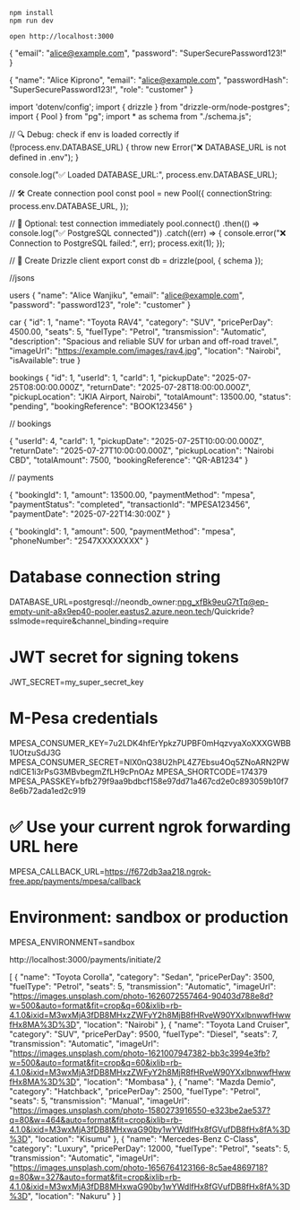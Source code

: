 ```
npm install
npm run dev
```

```
open http://localhost:3000
```
{
  "email": "alice@example.com",
  "password": "SuperSecurePassword123!"
}

{
  "name": "Alice Kiprono",
  "email": "alice@example.com",
  "passwordHash": "SuperSecurePassword123!",
  "role": "customer"
}


import 'dotenv/config';
import { drizzle } from "drizzle-orm/node-postgres";
import { Pool } from "pg";
import * as schema from "./schema.js";

// 🔍 Debug: check if env is loaded correctly
if (!process.env.DATABASE_URL) {
  throw new Error("❌ DATABASE_URL is not defined in .env");
}

console.log("✅ Loaded DATABASE_URL:", process.env.DATABASE_URL);

// 🛠️ Create connection pool
const pool = new Pool({
  connectionString: process.env.DATABASE_URL,
});

// 🧪 Optional: test connection immediately
pool.connect()
  .then(() => console.log("✅ PostgreSQL connected"))
  .catch((err) => {
    console.error("❌ Connection to PostgreSQL failed:", err);
    process.exit(1);
  });

// 🌱 Create Drizzle client
export const db = drizzle(pool, { schema });


//jsons 


users
  {
    "name": "Alice Wanjiku",
    "email": "alice@example.com",
    "password": "password123",
    "role": "customer"
  }

car
  {
    "id": 1,
    "name": "Toyota RAV4",
    "category": "SUV",
    "pricePerDay": 4500.00,
    "seats": 5,
    "fuelType": "Petrol",
    "transmission": "Automatic",
    "description": "Spacious and reliable SUV for urban and off-road travel.",
    "imageUrl": "https://example.com/images/rav4.jpg",
    "location": "Nairobi",
    "isAvailable": true
  }


  bookings 
  {
    "id": 1,
    "userId": 1,
    "carId": 1,
    "pickupDate": "2025-07-25T08:00:00.000Z",
    "returnDate": "2025-07-28T18:00:00.000Z",
    "pickupLocation": "JKIA Airport, Nairobi",
    "totalAmount": 13500.00,
    "status": "pending",
    "bookingReference": "BOOK123456"
  }


// bookings

{
  "userId": 4,
  "carId": 1,
  "pickupDate": "2025-07-25T10:00:00.000Z",
  "returnDate": "2025-07-27T10:00:00.000Z",
  "pickupLocation": "Nairobi CBD",
  "totalAmount": 7500,
  "bookingReference": "QR-AB1234"
}

  // payments

  {
    "bookingId": 1,
    "amount": 13500.00,
    "paymentMethod": "mpesa",
    "paymentStatus": "completed",
    "transactionId": "MPESA123456",
    "paymentDate": "2025-07-22T14:30:00Z"
  }

  {
  "bookingId": 1,
  "amount": 500,
  "paymentMethod": "mpesa",
  "phoneNumber": "2547XXXXXXXX"
}



# Database connection string
DATABASE_URL=postgresql://neondb_owner:npg_xfBk9euG7tTq@ep-empty-unit-a8x9ep40-pooler.eastus2.azure.neon.tech/Quickride?sslmode=require&channel_binding=require

# JWT secret for signing tokens
JWT_SECRET=my_super_secret_key

# M-Pesa credentials
MPESA_CONSUMER_KEY=7u2LDK4hfErYpkz7UPBF0mHqzvyaXoXXXGWBB1UOtzuSdJ3G
MPESA_CONSUMER_SECRET=NlX0nQ38U2hPL4Z7Ebsu4Oq5ZNoARN2PWndlCE1i3rPsG3MBvbegmZfLH9cPnOAz
MPESA_SHORTCODE=174379
MPESA_PASSKEY=bfb279f9aa9bdbcf158e97dd71a467cd2e0c893059b10f78e6b72ada1ed2c919

# ✅ Use your current ngrok forwarding URL here
MPESA_CALLBACK_URL=https://f672db3aa218.ngrok-free.app/payments/mpesa/callback

# Environment: sandbox or production
MPESA_ENVIRONMENT=sandbox





http://localhost:3000/payments/initiate/2



[
  {
    "name": "Toyota Corolla",
    "category": "Sedan",
    "pricePerDay": 3500,
    "fuelType": "Petrol",
    "seats": 5,
    "transmission": "Automatic",
    "imageUrl": "https://images.unsplash.com/photo-1626072557464-90403d788e8d?w=500&auto=format&fit=crop&q=60&ixlib=rb-4.1.0&ixid=M3wxMjA3fDB8MHxzZWFyY2h8MjB8fHRveW90YXxlbnwwfHwwfHx8MA%3D%3D",
    "location": "Nairobi"
  },
  {
    "name": "Toyota Land Cruiser",
    "category": "SUV",
    "pricePerDay": 9500,
    "fuelType": "Diesel",
    "seats": 7,
    "transmission": "Automatic",
    "imageUrl": "https://images.unsplash.com/photo-1621007947382-bb3c3994e3fb?w=500&auto=format&fit=crop&q=60&ixlib=rb-4.1.0&ixid=M3wxMjA3fDB8MHxzZWFyY2h8MjR8fHRveW90YXxlbnwwfHwwfHx8MA%3D%3D",
    "location": "Mombasa"
  },
  {
    "name": "Mazda Demio",
    "category": "Hatchback",
    "pricePerDay": 2500,
    "fuelType": "Petrol",
    "seats": 5,
    "transmission": "Manual",
    "imageUrl": "https://images.unsplash.com/photo-1580273916550-e323be2ae537?q=80&w=464&auto=format&fit=crop&ixlib=rb-4.1.0&ixid=M3wxMjA3fDB8MHxwaG90by1wYWdlfHx8fGVufDB8fHx8fA%3D%3D",
    "location": "Kisumu"
  },
  {
    "name": "Mercedes-Benz C-Class",
    "category": "Luxury",
    "pricePerDay": 12000,
    "fuelType": "Petrol",
    "seats": 5,
    "transmission": "Automatic",
    "imageUrl": "https://images.unsplash.com/photo-1656764123166-8c5ae4869718?q=80&w=327&auto=format&fit=crop&ixlib=rb-4.1.0&ixid=M3wxMjA3fDB8MHxwaG90by1wYWdlfHx8fGVufDB8fHx8fA%3D%3D",
    "location": "Nakuru"
  }
]
